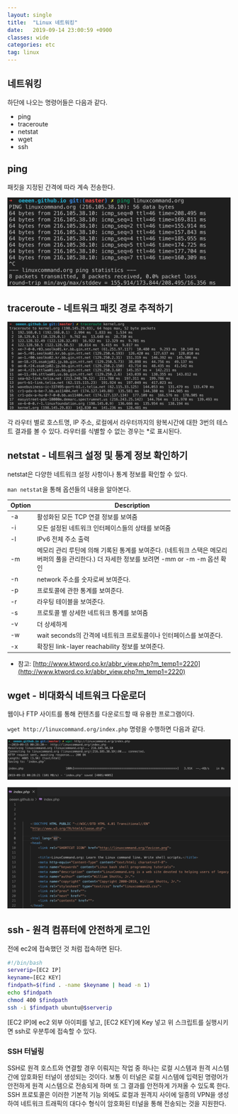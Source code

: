 ```yaml
---
layout: single
title:  "Linux 네트워킹"
date:   2019-09-14 23:00:59 +0900
classes: wide
categories: etc
tag: linux
---
```


## 네트워킹

하단에 나오는 명령어들은 다음과 같다.

- ping
- traceroute
- netstat
- wget
- ssh

## ping

패킷을 지정된 간격에 따라 계속 전송한다.

![ping](/assets/img/network/ping.png)

## traceroute - 네트워크 패킷 경로 추적하기

![traceroute](/assets/img/network/traceroute.png)

각 라우터 별로 호스트명, IP 주소, 로컬에서 라우터까지의 왕복시간에 대한 3번의 테스트 결과를 볼 수 있다. 라우터를 식별할 수 없는 경우는 *로 표시된다.

## netstat - 네트워크 설정 및 통계 정보 확인하기

netstat은 다양한 네트워크 설정 사항이나 통계 정보를 확인할 수 있다.

`man netstat`을 통해 옵션들의 내용을 알아본다.

Option | Description
--- | ---
-a | 활성화된 모든 TCP 연결 정보를 보여줌
-i | 모든 설정된 네트워크 인터페이스들의 상태를 보여줌
-l | IPv6 전체 주소 출력
-m | 메모리 관리 루틴에 의해 기록된 통계를 보여준다. (네트워크 스택은 메모리 버퍼의 풀을 관리한다.) 더 자세한 정보를 보려면 -mm or -m -m 옵션 확인
-n | network 주소를 숫자로써 보여준다.
-p | 프로토콜에 관한 통계를 보여준다.
-r | 라우팅 테이블을 보여준다.
-s | 프로토콜 별 상세한 네트워크 통계를 보여줌
-v | 더 상세하게
-w | wait seconds의 간격에 네트워크 프로토콜이나 인터페이스를 보여준다.
-x | 확장된 link-layer reachability 정보를 보여준다.

- 참고: [http://www.ktword.co.kr/abbr_view.php?m_temp1=2220](http://www.ktword.co.kr/abbr_view.php?m_temp1=2220)

## wget - 비대화식 네트워크 다운로더

웹이나 FTP 사이트를 통해 컨텐츠를 다운로드할 때 유용한 프로그램이다.

`wget http://linuxcommand.org/index.php` 명령을 수행하면 다음과 같다.

![wget](/assets/img/network/wget.png)

![wget result](/assets/img/network/wget_result.png)

## ssh - 원격 컴퓨터에 안전하게 로그인

전에 ec2에 접속했던 것 처럼 접속하면 된다.

```bash
#!/bin/bash
serverip=[EC2 IP]
keyname=[EC2 KEY]
findpath=$(find . -name $keyname | head -n 1)
echo $findpath
chmod 400 $findpath
ssh -i $findpath ubuntu@$serverip
```

[EC2 IP]에 ec2 외부 아이피를 넣고, [EC2 KEY]에 Key 넣고 위 스크립트를 실행시키면 ssh로 우분투에 접속할 수 있다.

### SSH 터널링

SSH로 원격 호스트와 연결할 경우 이뤄지는 작업 중 하나는 로컬 시스템과 원격 시스템 간에 암호화된 터널이 생성되는 것이다. 보통 이 터널은 로컬 시스템에 입력된 명령어가 안전하게 원격 시스템으로 전송되게 하며 또 그 결과를 안전하게 가져올 수 있도록 한다. SSH 프로토콜은 이러한 기본적 기능 외에도 로컬과 원격지 사이에 일종의 VPN을 생성하여 네트워크 트래픽의 대다수 형식이 암호화된 터널을 통해 전송되는 것을 지원한다.
